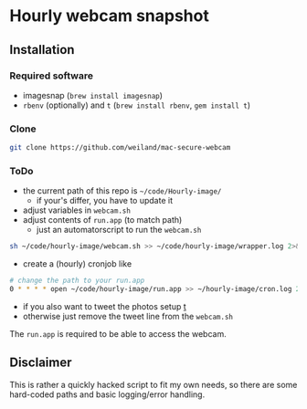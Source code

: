 # Hourly webcam snapshot

## Installation

### Required software
* imagesnap (`brew install imagesnap`)
* `rbenv` (optionally) and `t` (`brew install rbenv`, `gem install t`)

### Clone
```sh
git clone https://github.com/weiland/mac-secure-webcam
```

### ToDo
* the current path of this repo is `~/code/Hourly-image/`
  * if your's differ, you have to update it
* adjust variables in `webcam.sh`
* adjust contents of `run.app` (to match path)
  * just an automatorscript to run the `webcam.sh`
```sh
sh ~/code/hourly-image/webcam.sh >> ~/code/hourly-image/wrapper.log 2>&1
```

* create a (hourly) cronjob like
```sh
# change the path to your run.app
0 * * * * open ~/code/hourly-image/run.app >> ~/hourly-image/cron.log 2>&1
```
* if you also want to tweet the photos setup [t](https://github.com/sferik/t)
* otherwise just remove the tweet line from the `webcam.sh`

The `run.app` is required to be able to access the webcam.

## Disclaimer

This is rather a quickly hacked script to fit my own needs, so there are 
some hard-coded paths and basic logging/error handling.
